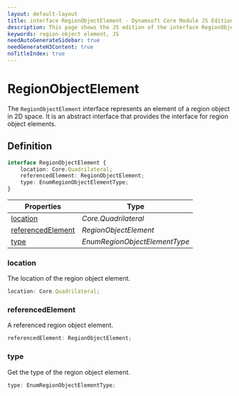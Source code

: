 ```yaml
---
layout: default-layout
title: interface RegionObjectElement - Dynamsoft Core Module JS Edition API Reference
description: This page shows the JS edition of the interface RegionObjectElement in Dynamsoft Core Module.
keywords: region object element, JS
needAutoGenerateSidebar: true
needGenerateH3Content: true
noTitleIndex: true
---
```


# RegionObjectElement

The `RegionObjectElement` interface represents an element of a region object in 2D space. It is an abstract interface that provides the interface for region object elements.

## Definition

```typescript
interface RegionObjectElement {
    location: Core.Quadrilateral;
    referencedElement: RegionObjectElement;
    type: EnumRegionObjectElementType;
}
```

| Properties               | Type |
|----------------------|-------------|
| [location](#location) | *Core.Quadrilateral* |
| [referencedElement](#referencedelement) | *RegionObjectElement* |
| [type](#type) | *EnumRegionObjectElementType* |

### location

The location of the region object element.

```typescript
location: Core.Quadrilateral;
```

### referencedElement

A referenced region object element.

```typescript
referencedElement: RegionObjectElement;
```

### type

Get the type of the region object element.

```typescript
type: EnumRegionObjectElementType;
```